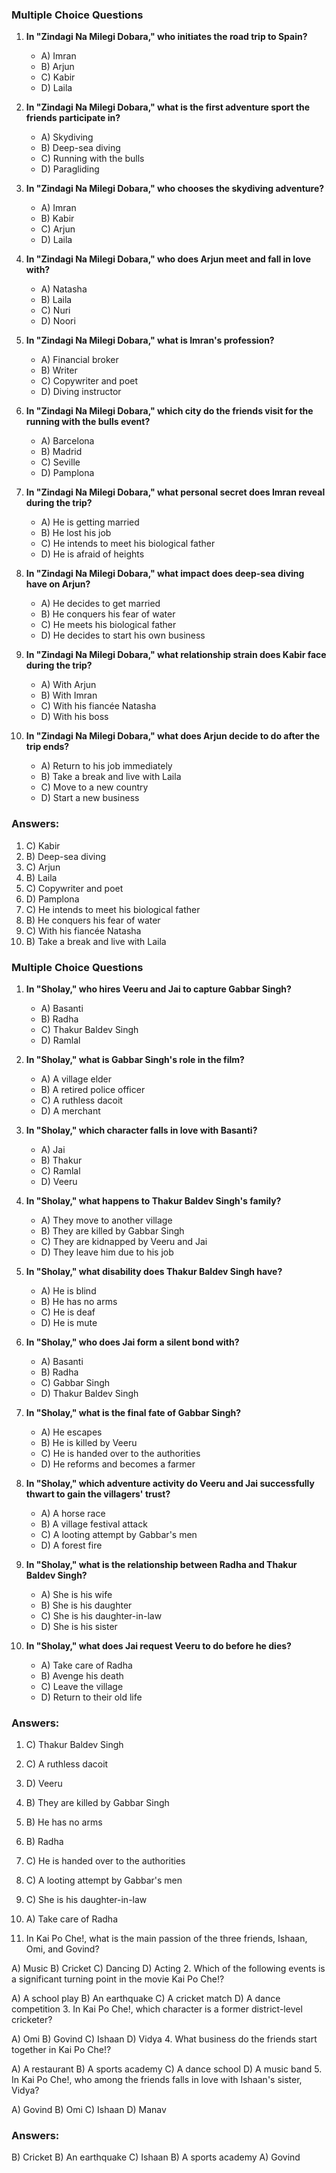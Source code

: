 ### Multiple Choice Questions

1. **In "Zindagi Na Milegi Dobara," who initiates the road trip to Spain?**
   - A) Imran
   - B) Arjun
   - C) Kabir
   - D) Laila

2. **In "Zindagi Na Milegi Dobara," what is the first adventure sport the friends participate in?**
   - A) Skydiving
   - B) Deep-sea diving
   - C) Running with the bulls
   - D) Paragliding

3. **In "Zindagi Na Milegi Dobara," who chooses the skydiving adventure?**
   - A) Imran
   - B) Kabir
   - C) Arjun
   - D) Laila

4. **In "Zindagi Na Milegi Dobara," who does Arjun meet and fall in love with?**
   - A) Natasha
   - B) Laila
   - C) Nuri
   - D) Noori

5. **In "Zindagi Na Milegi Dobara," what is Imran's profession?**
   - A) Financial broker
   - B) Writer
   - C) Copywriter and poet
   - D) Diving instructor

6. **In "Zindagi Na Milegi Dobara," which city do the friends visit for the running with the bulls event?**
   - A) Barcelona
   - B) Madrid
   - C) Seville
   - D) Pamplona

7. **In "Zindagi Na Milegi Dobara," what personal secret does Imran reveal during the trip?**
   - A) He is getting married
   - B) He lost his job
   - C) He intends to meet his biological father
   - D) He is afraid of heights

8. **In "Zindagi Na Milegi Dobara," what impact does deep-sea diving have on Arjun?**
   - A) He decides to get married
   - B) He conquers his fear of water
   - C) He meets his biological father
   - D) He decides to start his own business

9. **In "Zindagi Na Milegi Dobara," what relationship strain does Kabir face during the trip?**
   - A) With Arjun
   - B) With Imran
   - C) With his fiancée Natasha
   - D) With his boss

10. **In "Zindagi Na Milegi Dobara," what does Arjun decide to do after the trip ends?**
    - A) Return to his job immediately
    - B) Take a break and live with Laila
    - C) Move to a new country
    - D) Start a new business

### Answers:
1. C) Kabir
2. B) Deep-sea diving
3. C) Arjun
4. B) Laila
5. C) Copywriter and poet
6. D) Pamplona
7. C) He intends to meet his biological father
8. B) He conquers his fear of water
9. C) With his fiancée Natasha
10. B) Take a break and live with Laila

### Multiple Choice Questions

1. **In "Sholay," who hires Veeru and Jai to capture Gabbar Singh?**
   - A) Basanti
   - B) Radha
   - C) Thakur Baldev Singh
   - D) Ramlal

2. **In "Sholay," what is Gabbar Singh's role in the film?**
   - A) A village elder
   - B) A retired police officer
   - C) A ruthless dacoit
   - D) A merchant

3. **In "Sholay," which character falls in love with Basanti?**
   - A) Jai
   - B) Thakur
   - C) Ramlal
   - D) Veeru

4. **In "Sholay," what happens to Thakur Baldev Singh's family?**
   - A) They move to another village
   - B) They are killed by Gabbar Singh
   - C) They are kidnapped by Veeru and Jai
   - D) They leave him due to his job

5. **In "Sholay," what disability does Thakur Baldev Singh have?**
   - A) He is blind
   - B) He has no arms
   - C) He is deaf
   - D) He is mute

6. **In "Sholay," who does Jai form a silent bond with?**
   - A) Basanti
   - B) Radha
   - C) Gabbar Singh
   - D) Thakur Baldev Singh

7. **In "Sholay," what is the final fate of Gabbar Singh?**
   - A) He escapes
   - B) He is killed by Veeru
   - C) He is handed over to the authorities
   - D) He reforms and becomes a farmer

8. **In "Sholay," which adventure activity do Veeru and Jai successfully thwart to gain the villagers' trust?**
   - A) A horse race
   - B) A village festival attack
   - C) A looting attempt by Gabbar's men
   - D) A forest fire

9. **In "Sholay," what is the relationship between Radha and Thakur Baldev Singh?**
   - A) She is his wife
   - B) She is his daughter
   - C) She is his daughter-in-law
   - D) She is his sister

10. **In "Sholay," what does Jai request Veeru to do before he dies?**
    - A) Take care of Radha
    - B) Avenge his death
    - C) Leave the village
    - D) Return to their old life

### Answers:
1. C) Thakur Baldev Singh
2. C) A ruthless dacoit
3. D) Veeru
4. B) They are killed by Gabbar Singh
5. B) He has no arms
6. B) Radha
7. C) He is handed over to the authorities
8. C) A looting attempt by Gabbar's men
9. C) She is his daughter-in-law
10. A) Take care of Radha

1. In Kai Po Che!, what is the main passion of the three friends, Ishaan, Omi, and Govind?

A) Music
B) Cricket
C) Dancing
D) Acting
2. Which of the following events is a significant turning point in the movie Kai Po Che!?

A) A school play
B) An earthquake
C) A cricket match
D) A dance competition
3. In Kai Po Che!, which character is a former district-level cricketer?

A) Omi
B) Govind
C) Ishaan
D) Vidya
4. What business do the friends start together in Kai Po Che!?

A) A restaurant
B) A sports academy
C) A dance school
D) A music band
5. In Kai Po Che!, who among the friends falls in love with Ishaan's sister, Vidya?

A) Govind
B) Omi
C) Ishaan
D) Manav

### Answers:
B) Cricket
B) An earthquake
C) Ishaan
B) A sports academy
A) Govind

